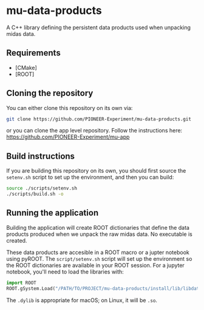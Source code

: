 # mu-data-products

A C++ library defining the persistent data products used when unpacking midas data.

## Requirements

- [CMake]
- [ROOT]

## Cloning the repository

You can either clone this repository on its own via:

```bash
git clone https://github.com/PIONEER-Experiment/mu-data-products.git
``` 

or you can clone the app level repository. Follow the instructions here: https://github.com/PIONEER-Experiment/mu-app

## Build instructions

If you are building this repository on its own, you should first source the `setenv.sh` script to set up the environment, and then you can build:

```bash
source ./scripts/setenv.sh
./scripts/build.sh -o
```

## Running the application

Building the application will create ROOT dictionaries that define the data products produced when we unpack the raw midas data. No executable is created. 

These data products are accesible in a ROOT macro or a jupter notebook using pyROOT. The `script/setenv.sh` script will set up the environment so the ROOT dictionaries are available in your ROOT session. For a jupyter notebook, you'll need to load the libraries with:
```python
import ROOT
ROOT.gSystem.Load("/PATH/TO/PROJECT/mu-data-products/install/lib/libdata_products.dylib")
```
The `.dylib` is appropriate for macOS; on Linux, it will be `.so`.